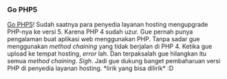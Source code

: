 ### Go PHP5

[Go PHP5](http://gophp5.org/ "Go PHP5")! Sudah saatnya para penyedia layanan hosting mengupgrade PHP-nya ke versi 5. Karena PHP 4 sudah uzur. Gue pernah punya pengalaman buat aplikasi web menggunakan PHP. Tanpa sadar gue menggunakan _method chaining_ yang tidak berjalan di PHP 4. Ketika gue upload ke tempat hosting, _error_ lah. Dan terpaksalah gue hilangkan itu semua _method chaining_. _Sigh_. Jadi gue dukung banget pembaharuan versi PHP di penyedia layanan hosting. \*lirik yang bisa dilirik\* :D

<!-- {"time": "2007-07-10 09:54:06", "title": "Go PHP5"} -->
